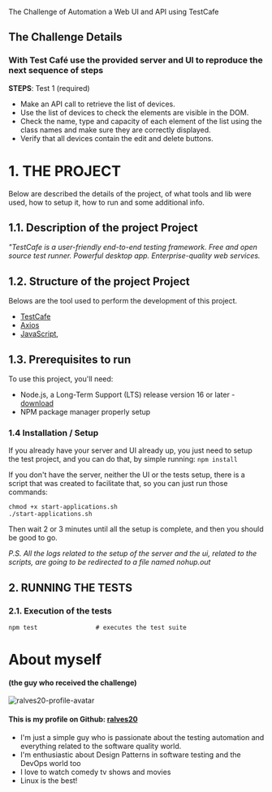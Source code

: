 The Challenge of Automation a Web UI and API using TestCafe

## The Challenge Details

### With Test Café use the provided server and UI to reproduce the next sequence of steps
**STEPS**:
Test 1 (required)
* Make an API call to retrieve the list of devices.
* Use the list of devices to check the elements are visible in the DOM. 
* Check the name, type and capacity of each element of the list using the class names and make sure they are correctly displayed.
* Verify that all devices contain the edit and delete buttons.


# 1. THE PROJECT

Below are described the details of the project, of what tools and lib were used, how to setup it, how to run and some additional info.

## 1.1. Description of the project Project
 _"TestCafe is a user-friendly end-to-end testing framework. Free and open source test runner. Powerful desktop app. Enterprise-quality web services._
 
## 1.2. Structure of the project Project

Belows are the tool used to perform the development of this project.
- [TestCafe](https://testcafe.io/)
- [Axios](https://axios-http.com/)
- [JavaScript](https://www.javascript.com/),

## 1.3. Prerequisites to run

To use this project, you'll need:
- Node.js, a Long-Term Support (LTS) release version 16 or later - [download](https://nodejs.org/en/)
- NPM package manager properly setup

### 1.4 Installation / Setup

If you already have your server and UI already up, you just need to setup the test project, and you can do that, by simple running:
`npm install`

If you don't have the server, neither the UI or the tests setup, there is a script that was created to facilitate that, so you can just run those commands:
```
chmod +x start-applications.sh
./start-applications.sh
```
Then wait 2 or 3 minutes until all the setup is complete, and then you should be good to go.

_P.S. All the logs related to the setup of the server and the ui, related to the scripts, are going to be redirected to a file named nohup.out_

## 2. RUNNING THE TESTS

### 2.1. Execution of the tests

```
npm test                # executes the test suite
```

# About myself 
#### (the guy who received the challenge)

![ralves20-profile-avatar](https://avatars.githubusercontent.com/u/40844089)
#### This is my profile on Github: [ralves20](https://github.com/ralves20)


* I'm just a simple guy who is passionate about the testing automation and everything related to the software quality world.
* I'm enthusiastic about Design Patterns in software testing and the DevOps world too
* I love to watch comedy tv shows and movies
* Linux is the best!

